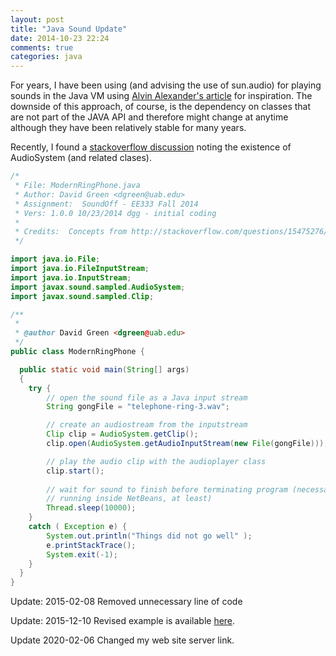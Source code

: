 ```yaml
---
layout: post
title: "Java Sound Update"
date: 2014-10-23 22:24
comments: true
categories: java
---
```


For years, I have been using (and advising the use of sun.audio) for playing sounds in the Java VM
using [Alvin Alexander's article][oldstyle] for inspiration.  The downside of this approach, of course,
is the dependency on classes that are not part of the JAVA API and therefore might change at anytime
although they have been relatively stable for many years.

Recently, I found a [stackoverflow discussion][newstyle] noting the existence of AudioSystem (and related clases).

```java
/*
 * File: ModernRingPhone.java
 * Author: David Green <dgreen@uab.edu>
 * Assignment:  SoundOff - EE333 Fall 2014
 * Vers: 1.0.0 10/23/2014 dgg - initial coding
 *
 * Credits:  Concepts from http://stackoverflow.com/questions/15475276/short-sound-file-plays-in-netbeans-but-not-in-jar
 */

import java.io.File;
import java.io.FileInputStream;
import java.io.InputStream;
import javax.sound.sampled.AudioSystem;
import javax.sound.sampled.Clip;

/**
 *
 * @author David Green <dgreen@uab.edu>
 */
public class ModernRingPhone {

  public static void main(String[] args) 
  {
    try {
        // open the sound file as a Java input stream
        String gongFile = "telephone-ring-3.wav";

        // create an audiostream from the inputstream
        Clip clip = AudioSystem.getClip();
        clip.open(AudioSystem.getAudioInputStream(new File(gongFile)));

        // play the audio clip with the audioplayer class
        clip.start();
        
        // wait for sound to finish before terminating program (necessary for 
        // running inside NetBeans, at least)
        Thread.sleep(10000);
    }
    catch ( Exception e) {
        System.out.println("Things did not go well" );
        e.printStackTrace();
        System.exit(-1);
    }
  }
}

```


Update: 2015-02-08 Removed unnecessary line of code

Update: 2015-12-10 Revised example is available [here](https://glimmer.gwizlabs.net/blog/2015/12/10/java-sound-update-2/).

[oldstyle]: http://alvinalexander.com/java/java-audio-example-java-au-play-sound  
[newstyle]: http://stackoverflow.com/questions/15475276/short-sound-file-plays-in-netbeans-but-not-in-jar

Update 2020-02-06 Changed my web site server link.